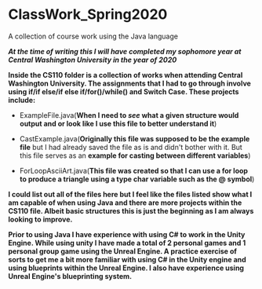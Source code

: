 # ClassWork_Spring2020
A collection of course work using the Java language

***At the time of writing this I will have completed my sophomore year at Central Washington University in the year of 2020***

**Inside the CS110 folder is a collection of works when attending Central Washington University.
The assignments that I had to go through involve using if/if else/if else if/for()/while() and Switch Case.
These projects include:**

- ExampleFile.java(**When I need to *see* what a given structure would output and or look like I use this file to better understand it**)

- CastExample.java(**Originally this file was supposed to be the example file** but I had already saved the file as is and didn't bother with it. But this file serves as an **example for casting between different variables**)
- ForLoopAsciiArt.java(**This file was created so that I can use a for loop to produce a triangle using a type char variable such as the @ symbol**)

**I could list out all of the files here but I feel like the files listed show what I am capable of when using Java and there are more projects within the CS110 file. Albeit basic structures this is just the beginning as I am always looking to improve.**


**Prior to using Java I have experience with using C# to work in the Unity Engine. While using unity I have made a total of 2 personal games and 1 personal group game using the Unreal Engine. A practice exercise of sorts to get me a bit more familiar with using C# in the Unity engine and using blueprints within the Unreal Engine. I also have experience using Unreal Engine's blueprinting system.**

